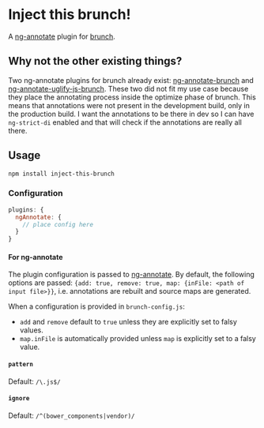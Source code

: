 # Inject this brunch!

A [ng-annotate](https://www.npmjs.com/package/ng-annotate) plugin for [brunch](http://brunch.io/).

## Why not the other existing things?

Two ng-annotate plugins for brunch already exist: [ng-annotate-brunch](https://www.npmjs.com/package/ng-annotate-brunch)
and [ng-annotate-uglify-js-brunch](https://www.npmjs.com/package/ng-annotate-uglify-js-brunch). These two did not fit
my use case because they place the annotating process inside the optimize phase of brunch. This means that
annotations were not present in the development build, only in the production build. I want the annotations to be there
in dev so I can have `ng-strict-di` enabled and that will check if the annotations are really all there.

## Usage

`npm install inject-this-brunch`

### Configuration

```js
plugins: {
  ngAnnotate: {
    // place config here
  }
}
```

#### For ng-annotate

The plugin configuration is passed to [ng-annotate](https://github.com/olov/ng-annotate/blob/master/OPTIONS.md#library-api).
By default, the following options are passed: `{add: true, remove: true, map: {inFile: <path of input file>}}`, i.e.
annotations are rebuilt and source maps are generated.

When a configuration is provided in `brunch-config.js`:
- `add` and `remove` default to `true` unless they are explicitly set to falsy values.
- `map.inFile` is automatically provided unless `map` is explicitly set to a falsy value.

#### `pattern`

Default: `/\.js$/`

#### `ignore`

Default: `/^(bower_components|vendor)/`
